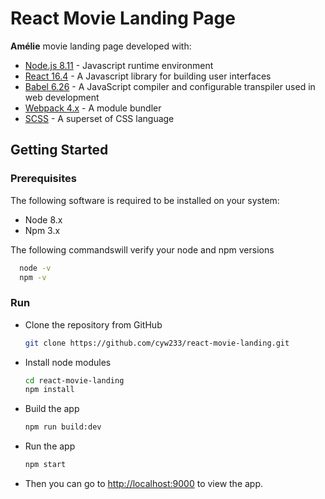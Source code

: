 # React Movie Landing Page

**Amélie** movie landing page developed with:

- [Node.js 8.11](https://nodejs.org/en/) - Javascript runtime environment
- [React 16.4](https://reactjs.org/) - A Javascript library for building user interfaces
- [Babel 6.26](https://babeljs.io/) - A JavaScript compiler and configurable transpiler used in web development
- [Webpack 4.x](https://webpack.js.org/) - A module bundler
- [SCSS](http://sass-lang.com/) - A superset of CSS language

## Getting Started

### Prerequisites

The following software is required to be installed on your system:

- Node 8.x
- Npm 3.x

The following commandswill verify your node and npm versions

```bash
  node -v
  npm -v
```

### Run

- Clone the repository from GitHub

  ```bash
  git clone https://github.com/cyw233/react-movie-landing.git
  ```

- Install node modules

  ```bash
  cd react-movie-landing
  npm install
  ```

- Build the app

  ```bash
  npm run build:dev
  ```

- Run the app

  ```bash
  npm start
  ```

- Then you can go to [http://localhost:9000](http://localhost:9000/) to view the app.

